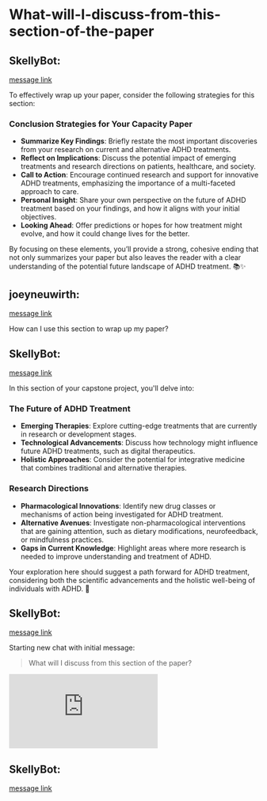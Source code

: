 # What-will-I-discuss-from-this-section-of-the-paper

## **SkellyBot**:

 [message link](https://discord.com/channels/1194766712680222800/1212840124283486228/1212841152709918772) 

 To effectively wrap up your paper, consider the following strategies for this section:

### Conclusion Strategies for Your Capacity Paper

- **Summarize Key Findings**: Briefly restate the most important discoveries from your research on current and alternative ADHD treatments.
- **Reflect on Implications**: Discuss the potential impact of emerging treatments and research directions on patients, healthcare, and society.
- **Call to Action**: Encourage continued research and support for innovative ADHD treatments, emphasizing the importance of a multi-faceted approach to care.
- **Personal Insight**: Share your own perspective on the future of ADHD treatment based on your findings, and how it aligns with your initial objectives.
- **Looking Ahead**: Offer predictions or hopes for how treatment might evolve, and how it could change lives for the better.

By focusing on these elements, you’ll provide a strong, cohesive ending that not only summarizes your paper but also leaves the reader with a clear understanding of the potential future landscape of ADHD treatment. 📚✨

## **joeyneuwirth**:

 [message link](https://discord.com/channels/1194766712680222800/1212840124283486228/1212841150134747157) 

 How can I use this section to wrap up my paper?

## **SkellyBot**:

 [message link](https://discord.com/channels/1194766712680222800/1212840124283486228/1212840132370104330) 

 In this section of your capstone project, you'll delve into:

### The Future of ADHD Treatment 
- **Emerging Therapies**: Explore cutting-edge treatments that are currently in research or development stages.
- **Technological Advancements**: Discuss how technology might influence future ADHD treatments, such as digital therapeutics.
- **Holistic Approaches**: Consider the potential for integrative medicine that combines traditional and alternative therapies.

### Research Directions
- **Pharmacological Innovations**: Identify new drug classes or mechanisms of action being investigated for ADHD treatment.
- **Alternative Avenues**: Investigate non-pharmacological interventions that are gaining attention, such as dietary modifications, neurofeedback, or mindfulness practices.
- **Gaps in Current Knowledge**: Highlight areas where more research is needed to improve understanding and treatment of ADHD.

Your exploration here should suggest a path forward for ADHD treatment, considering both the scientific advancements and the holistic well-being of individuals with ADHD. 🌟

## **SkellyBot**:

 [message link](https://discord.com/channels/1194766712680222800/1212840124283486228/1212840126649077771) 

 Starting new chat with initial message:

> What will I discuss from this section of the paper?

![chat-1212840124283486228.json](https://cdn.discordapp.com/attachments/1212840124283486228/1212841242602377227/chat-1212840124283486228.json?ex=660efced&is=65fc87ed&hm=d1f0338f8ecf1986289af710d7310ba055828b9f2df2f481087664f3d06c0ba8&)

## **SkellyBot**:

 [message link](https://discord.com/channels/1194766712680222800/1212840124283486228/1212840125139128400) 

 

